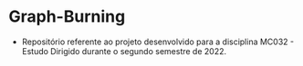 # Graph-Burning

- Repositório referente ao projeto desenvolvido para a disciplina MC032 - Estudo Dirigido durante o segundo semestre de 2022.
